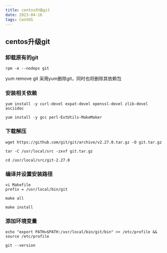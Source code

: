 ```yaml
---
title: centos升级git
date: 2023-04-16
tags: CentOS
---
```




## centos升级git

### 卸载原有的git

```
rpm -e --nodeps git
```

yum remove git    采用yum删除git，同时也将删除其依赖包

### 安装相关依赖

```
yum install -y curl-devel expat-devel openssl-devel zlib-devel asciidoc

yum install -y gcc perl-ExtUtils-MakeMaker
```

### 下载解压

```
wget https://github.com/git/git/archive/v2.27.0.tar.gz -O git.tar.gz

tar -C /usr/local/src -zxvf git.tar.gz

cd /usr/local/src/git-2.27.0
```



### 编译并设置安装路径

```
vi Makefile
prefix = /usr/local/bin/git

make all

make install
```

### 添加环境变量

```
echo "export PATH=$PATH:/usr/local/bin/git/bin" >> /etc/profile && source /etc/profile

git --version
```